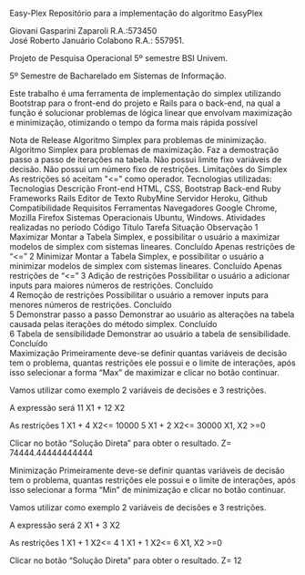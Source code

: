 Easy-Plex
Repositório para a implementação do algoritmo EasyPlex

Giovani Gasparini Zaparoli R.A.:573450  
José Roberto Januário Colabono R.A.: 557951.

Projeto de Pesquisa Operacional 5º semestre BSI Univem.

5º Semestre de Bacharelado em Sistemas de Informação.

Este trabalho é uma ferramenta de implementação do simplex utilizando Bootstrap para o front-end do projeto e Rails para o back-end, na qual a função é solucionar problemas de lógica linear que envolvam maximização e minimização, otimizando o tempo da forma mais rápida possível

Nota de Release
Algoritmo Simplex para problemas de minimização.
Algoritmo Simplex para problemas de maximização.
Faz a demostração passo a passo de iterações na tabela.
Não possui limite fixo variáveis de decisão.
Não possui um número fixo de restrições.
Limitações do Simplex
As restrições só aceitam "<=" como operador.
Tecnologias utilizadas:
Tecnologias	Descrição
Front-end	HTML, CSS, Bootstrap
Back-end	Ruby
Frameworks	Rails
Editor de Texto	RubyMine
Servidor	Heroku, Github
Compatibilidade
Requisitos	Ferramentas
Navegadores	Google Chrome, Mozilla Firefox
Sistemas Operacionais	Ubuntu, Windows.
Atividades realizadas no período
Código	Título	Tarefa	Situação	Observação
1	Maximizar	Montar a Tabela Simplex, e possibilitar o usuário a maximizar modelos de simplex com sistemas lineares.	Concluído	Apenas restrições de “<=”
2	Minimizar	Montar a Tabela Simplex, e possibilitar o usuário a minimizar modelos de simplex com sistemas lineares.	Concluído	Apenas restrições de “<=”
3	Adição de restrições	Possibilitar o usuário a adicionar inputs para maiores números de restrições.	Concluído	
4	Remoção de restrições	Possibilitar o usuário a remover inputs para menores números de restrições.	Concluído	
5	Demonstrar passo a passo	Demonstrar ao usuário as alterações na tabela causada pelas iterações do método simplex.	Concluído	
6	Tabela de sensibilidade	Demonstrar ao usuário a tabela de sensibilidade.	Concluído	
Maximização
Primeiramente deve-se definir quantas variáveis de decisão tem o problema, quantas restrições ele possui e o limite de interações, após isso selecionar a forma “Max” de maximizar e clicar no botão continuar.

Vamos utilizar como exemplo 2 variáveis de decisões e 3 restrições.

A expressão será 11 X1 + 12 X2

As restrições
1 X1 + 4 X2<= 10000 5 X1 + 2 X2<= 30000 X1, X2 >=0

Clicar no botão “Solução Direta” para obter o resultado.
Z= 74444.44444444444

Minimização
Primeiramente deve-se definir quantas variáveis de decisão tem o problema, quantas restrições ele possui e o limite de interações, após isso selecionar a forma “Min” de minimização e clicar no botão continuar.

Vamos utilizar como exemplo 2 variáveis de decisões e 3 restrições.

A expressão será 2 X1 + 3 X2

As restrições
1 X1 + 1 X2<= 4 1 X1 + 1 X2<= 6 X1, X2 >=0

Clicar no botão “Solução Direta” para obter o resultado.
Z= 12
